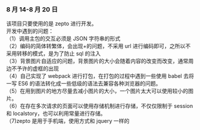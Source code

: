 ### 8 月 14-8 月 20 日

该项目只要使用的是 zepto 进行开发。<br/>
开发中遇到的问题：<br/>
（1）调用主包的交互必须是 JSON 字符串的形式<br/>
（2）编码的简体转繁体，会出现+的问题，不采用 url 进行编码即可，之所以不采用转移的模式，是为了防止 sql 的注入<br/>
（3）背景图片自适应的问题，背景图片的大小会随着内容的改变而改变，通常周边不予许的虚框的出现<br/>
（4）自己实现了 webpack 进行打包，在打包的过程中遇到一些使用 babel 去将一写 ES6 的语法转化成一些低级的语法去兼容各种浏览器的问题。<br/>
（5）在用到图片的地方尽量去减小图片的大小，一个图片太大可以使用较小的图片。<br/>
（6）在存在多次请求的页面可以使用存储机制进行存储，不仅仅限制于 session 和 localstory，也可以利用常量进行存储。<br/>
（7)zepto 是用于手机端，使用方式和 jquery 一样的<br/>
